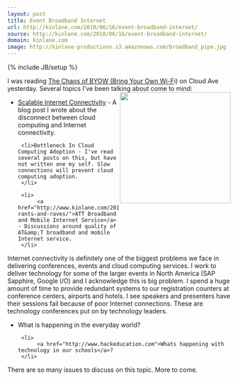```yaml
---
layout: post
title: Event Broadband Internet
url: http://kinlane.com/2010/06/16/event-broadband-internet/
source: http://kinlane.com/2010/06/16/event-broadband-internet/
domain: kinlane.com
image: http://kinlane-productions.s3.amazonaws.com/broadband_pipe.jpg
---
```

{% include JB/setup %}<p>
     I was reading <a href="http://www.cloudave.com/link/the-chaos-of-byow-bring-your-own-wi-fi?utm_source=feedburner&amp;utm_medium=feed&amp;utm_campaign=Feed%3A+CloudAve+%28CloudAve%29&amp;utm_content=Google+Reader">The Chaos of BYOW (Bring Your Own Wi-F</a>i) on Cloud Ave yesterday. Several topics I've been talking about come to mind:<img class="c1"
        title="Broadband Internet"
        src="http://kinlane-productions.s3.amazonaws.com/broadband_pipe.jpg"
        alt=""
        width="250"
        align="right" />
</p>

<ul class="mainlist">
     <li>
          <a href="http://www.kinlane.com/2010/06/scalable-internet-connectivity/">Scalable Internet Connectivity</a> - A blog post I wrote about the disconnect between cloud computing and Internet connectivity.
     </li>

     <li>Bottleneck In Cloud Computing Adoption - I've read several posts on this, but have not written one my self. Slow connections will prevent cloud computing adoption.
     </li>

     <li>
          <a href="http://www.kinlane.com/2010/06/att-rants-and-raves/">ATT Broadband and Mobile Internet Service</a> - Discussions around quality of AT&amp;T broadband and mobile Internet service.
     </li>
</ul>

<p>
     Internet connectivity is definitely one of the biggest problems we face in delivering conferences, events and cloud computing services. I work to deliver technology for some of the larger events in North America (SAP Sapphire, Google I/O) and I acknowledge this is big problem. I spend a huge amount of time to provide redundant systems to our registration counters at conference centers, airports and hotels. I see speakers and presenters have their sessions fail because of poor Internet connections. These are technology conferences put on by technology leaders.
</p>

<ul class="mainlist">
     <li>What is happening in the everyday world?
     </li>

     <li>
          <a href="http://www.hackeducation.com">Whats happening with technology in our schools</a>?
     </li>
</ul>

<p>
     There are so many issues to discuss on this topic. More to come.
</p>
